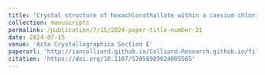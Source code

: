 ```yaml
---
title: "Crystal structure of hexachlorothallate within a caesium chloride phosphotungstate lattice Cs9(TlCl6)(PW12O40)2.9CsCl"
collection: manuscripts
permalink: /publication/7/15/2024-paper-title-number-21
date: 2024-07-15
venue: 'Acta Crystallographica Section E'
paperurl: 'http://iancolliard.github.io/Colliard-Research.github.io/files/paper21.pdf'
citation: 'https://doi.org/10.1107/S2056989024005565'
---
```

